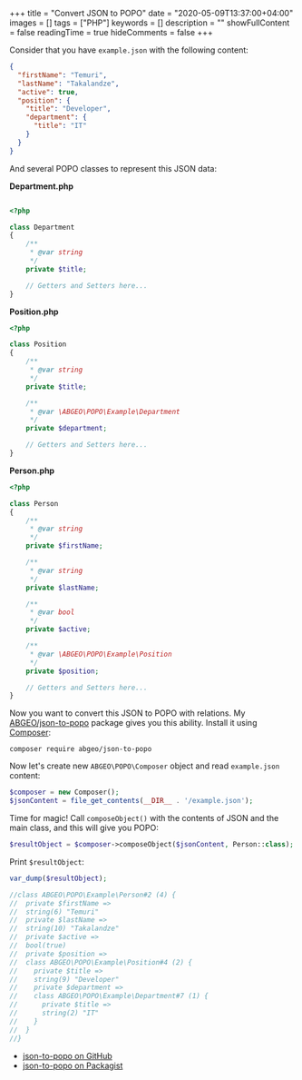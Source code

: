 +++
title = "Convert JSON to POPO"
date = "2020-05-09T13:37:00+04:00"
images = []
tags = ["PHP"]
keywords = []
description = ""
showFullContent = false
readingTime = true
hideComments = false
+++

Consider that you have `example.json` with the following content:

```json
{
  "firstName": "Temuri",
  "lastName": "Takalandze",
  "active": true,
  "position": {
    "title": "Developer",
    "department": {
      "title": "IT"
    }
  }
}
```

<!--more-->

And several POPO classes to represent this JSON data:

**Department.php**
```php

<?php

class Department
{
    /**
     * @var string
     */
    private $title;

    // Getters and Setters here...
}
```

**Position.php**
```php
<?php

class Position
{
    /**
     * @var string
     */
    private $title;

    /**
     * @var \ABGEO\POPO\Example\Department
     */
    private $department;

    // Getters and Setters here...
}
```

**Person.php**
```php
<?php

class Person
{
    /**
     * @var string
     */
    private $firstName;

    /**
     * @var string
     */
    private $lastName;

    /**
     * @var bool
     */
    private $active;

    /**
     * @var \ABGEO\POPO\Example\Position
     */
    private $position;

    // Getters and Setters here...
}
```

Now you want to convert this JSON to POPO with relations. My [ABGEO/json-to-popo](https://github.com/ABGEO/json-to-popo) package gives you this ability. Install it using [Composer](https://getcomposer.org/):

```shell
composer require abgeo/json-to-popo
```

Now let's create new `ABGEO\POPO\Composer` object and read `example.json` content:

```php
$composer = new Composer();
$jsonContent = file_get_contents(__DIR__ . '/example.json');
```

Time for magic! Call `composeObject()` with the contents of JSON and the main class, and this will give you POPO:

```php
$resultObject = $composer->composeObject($jsonContent, Person::class);
```

Print `$resultObject`:

```php
var_dump($resultObject);

//class ABGEO\POPO\Example\Person#2 (4) {
//  private $firstName =>
//  string(6) "Temuri"
//  private $lastName =>
//  string(10) "Takalandze"
//  private $active =>
//  bool(true)
//  private $position =>
//  class ABGEO\POPO\Example\Position#4 (2) {
//    private $title =>
//    string(9) "Developer"
//    private $department =>
//    class ABGEO\POPO\Example\Department#7 (1) {
//      private $title =>
//      string(2) "IT"
//    }
//  }
//}
```

- [json-to-popo on GitHub](https://github.com/ABGEO/json-to-popo)
- [json-to-popo on Packagist](https://packagist.org/packages/abgeo/json-to-popo)
